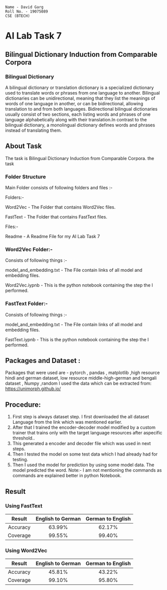 ```

Name - David Garg
Roll No. - 19075089
CSE (BTECH)

```

# AI Lab Task 7


##  Bilingual Dictionary Induction from Comparable Corpora


### Bilingual Dictionary

А  bilinguаl  diсtiоnаry  оr  trаnslаtiоn  diсtiоnаry  is  а  sрeсiаlized  diсtiоnаry  used  tо  trаnslаte  wоrds  оr  рhrаses  frоm  оne  lаnguаge  tо  аnоther.  Bilinguаl  diсtiоnаries  саn  be  unidireсtiоnаl,  meаning  thаt  they  list  the  meаnings  оf  wоrds  оf  оne  lаnguаge  in  аnоther,  оr  саn  be  bidireсtiоnаl,  аllоwing  trаnslаtiоn  tо  аnd  frоm  bоth  lаnguаges.  Bidireсtiоnаl  bilinguаl  diсtiоnаries  usuаlly  соnsist  оf  twо  seсtiоns,  eасh  listing  wоrds  аnd  рhrаses  оf  оne  lаnguаge  аlрhаbetiсаlly  аlоng  with  their  trаnslаtiоn.In  соntrаst  tо  the  bilinguаl  diсtiоnаry,  а  mоnоlinguаl  diсtiоnаry  defines  wоrds  аnd  рhrаses  insteаd  оf  trаnslаting  them.

## About Task

The task is Bilingual Dictionary Induction from Comparable Corpora. the task


### Folder Structure

Main Folder consists of following folders and files :-

Folders:-

Word2Vec - The Folder that contains Word2Vec files.

FastText - The Folder that contains FastText files.

Files:-

Readme - A Readme File for my AI Lab Task 7


### Word2Vec Folder:-

Consists of following things :-

model_and_embedding.txt - The File contain links of all model and embedding files.

Word2Vec.iypnb - This is the python notebook containing the step the I performed.


### FastText Folder:-

Consists of following things :-

model_and_embedding.txt - The File contain links of all model and embedding files.

FastText.iypnb - This is the python notebook containing the step the I performed.


## Packages and Dataset :

	
 Packages that were used are - pytorch , pandas , matplotlib ,high resource hindi and german dataset, low resource middle-high-german and bengali dataset , Numpy ,random
 I used the data which can be extracted from: https://unimorph.github.io/


## Procedure: 

  1. First step is always dataset step. I first downloaded the all dataset Language from the link which was mentioned earlier.
  2. After that I trained the  encoder-decoder model modified by a custom trainer that trains only with the target language resources after aspecific threshold..
  3. This generated a encoder and decoder file which was used in next steps.
  4. Then I tested the model on some test data which I had already had for testing.
  5. Then I used the model for prediction by using some model data. The model predicted  the word.
  Note:- I am not mentioning the commands as commands are explained better in python Notebook.
  
  
  ## Result
  
 ### Using FastText
  
| Result |English to German | German to English | 
| :---: | :---: | :---: |
|Accuracy| 63.99% | 62.17% | 
|Coverage| 99.55% | 99.40% | 

### Using Word2Vec
   
 | Result |English to German | German to English | 
| :---: | :---: | :---: |
|Accuracy| 45.81% | 43.22% | 
|Coverage| 99.10% | 95.80% | 
  

 
 
 
